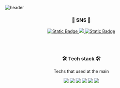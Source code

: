 ![header](https://capsule-render.vercel.app/api?type=slice&color=auto&height=300&section=header&text=Welcome%20to%20minji's%20Github🙌🏻&fontSize=40)


<h3 align="center"> 💌 SNS 💌 </h3>
<p align="center">
  <a href="illi12.tistory.com/m" target="_blank"> <img alt="Static Badge" src="https://img.shields.io/badge/tistory-%23000000?style=for-the-badge&logo=tistory&logoColor=white"> </a>
  <a href="https://instagram.com/minzzy_00?igshid=NTc4MTIwNjQ2YQ==" target="_blank"> <img  src="https://img.shields.io/badge/instagram-%23E4405F?style=for-the-badge&logo=instagram&logoColor=white"> </a>
  <a href="jmjcap123@gmail.com" target="_blank"> <img alt="Static Badge" src="https://img.shields.io/badge/gmail-%23EA4335?style=for-the-badge&logo=gmail&logoColor=white"> </a>

</p>

</br>
</br>
<h3 align="center"> 🛠 Tech stack 🛠 </h3>
<p align="center"> Techs that used at the main </p>
<p align="center"> 
  <img src="https://img.shields.io/badge/springboot-%236DB33F?style=for-the-badge&logo=springboot&logoColor=white">
  <img src="https://img.shields.io/badge/spring-%236DB33F?style=for-the-badge&logo=spring&logoColor=white">
  <img src="https://img.shields.io/badge/jpa-%236DB33F?style=for-the-badge&logo=jpa&logoColor=white">
  <img src="https://img.shields.io/badge/mysql-%234479A1?style=for-the-badge&logo=mysql&logoColor=white">
  <img src ="https://img.shields.io/badge/java-3776AB.svg?&style=for-the-badge&logo=java&logoColor=white"/>
  <img src="https://img.shields.io/badge/aws-%23232F3E?style=for-the-badge&logo=amazonaws&logoColor=white">
 </p>
